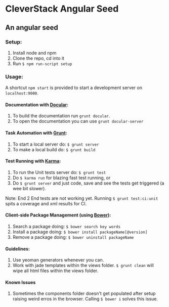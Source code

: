 # CleverStack Angular Seed
## An angular seed 

### Setup:
1. Install node and npm
2. Clone the repo, cd into it
3. Run `$ npm run-script setup`

### Usage:
A shortcut `npm start` is provided to start a development server on `localhost:9000`.

#### Documentation with [Docular](https://github.com/gitsome/docular):
1. To build the documentation run `grunt docular`.
2. To open the documentation you can use `grunt docular-server`

#### Task Automation with [Grunt](http://http://gruntjs.com/):
1. To start a local server do: `$ grunt server`
4. To make a local build do: `$ grunt build`

#### Test Running with [Karma](http://karma-runner.github.io):
1. To run the Unit tests server do: `$ grunt test`
2. Do `$ karma run` for blazing fast test running, or
3. Do `$ grunt server` and just code, save and see the tests get triggered (a wee bit slower).

Note: End 2 End tests are not working yet. Running `$ grunt test:ci:unit` spits a coverage and xml results for CI.

#### Client-side Package Management (using [Bower](http://bower.io)):
1. Search a package doing: `$ bower search key words`
2. Install a package doing: `$ bower install packageName[@version]`
3. Remove a package doing: `$ bower uninstall packageName`

#### Guidelines:
1. Use yeoman generators whenever you can.
2. Work with jade templates within the views folder. `$ grunt clean` will wipe all html files within the views folder.

#### Known Issues
1. Sometimes the components folder doesn't get populated after setup raising weird erros in the browser. Calling `$ bower i` solves this issue.

